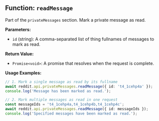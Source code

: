 ## Function: `readMessage`

Part of the `privateMessages` section. Mark a private message as read.

**Parameters:**

- `id` (string): A comma-separated list of thing fullnames of messages to mark as read.

**Return Value:**

- `Promise<void>`: A promise that resolves when the request is complete.

**Usage Examples:**

```typescript
// 1. Mark a single message as read by its fullname
await reddit.api.privateMessages.readMessage({ id: 't4_1cehp4a' });
console.log('Message has been marked as read.');
```

```typescript
// 2. Mark multiple messages as read in one request
const messageIds = 't4_1cehp4a,t4_1cehp4b,t4_1cehp4c';
await reddit.api.privateMessages.readMessage({ id: messageIds });
console.log('Specified messages have been marked as read.');
```
